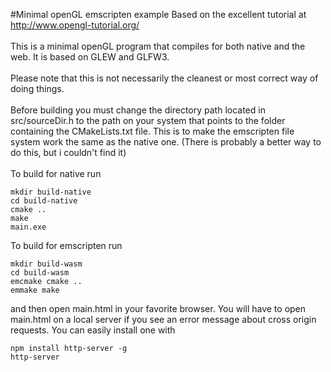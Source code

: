 #Minimal openGL emscripten example
Based on the excellent tutorial at http://www.opengl-tutorial.org/
<br>
<br>
This is a minimal openGL program that compiles for both native and the web. It is based on GLEW and GLFW3.
<br>
<br>
Please note that this is not necessarily the cleanest or most correct way of doing things.
<br>
<br>
Before building you must change the directory path located in src/sourceDir.h to the path on your system that points to the folder containing the CMakeLists.txt file.
This is to make the emscripten file system work the same as the native one. (There is probably a better way to do this, but i couldn't find it)
<br>
<br>
To build for native run
```commandline
mkdir build-native
cd build-native
cmake ..
make
main.exe
```
 
To build for emscripten run
```commandline
mkdir build-wasm
cd build-wasm
emcmake cmake ..
emmake make
```
and then open main.html in your favorite browser. 
You will have to open main.html on a local server if you see an error message about cross origin requests. You can easily install one with 
```commandline
npm install http-server -g
http-server
```

